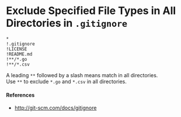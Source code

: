 
# Exclude Specified File Types in All Directories in `.gitignore`

    *
    !.gitignore
    !LICENSE
    !README.md
    !**/*.go
    !**/*.csv

A leading `**` followed by a slash means match in all directories.  
Use `**` to exclude `*.go` and `*.csv` in all directories.

#### References
* <http://git-scm.com/docs/gitignore>